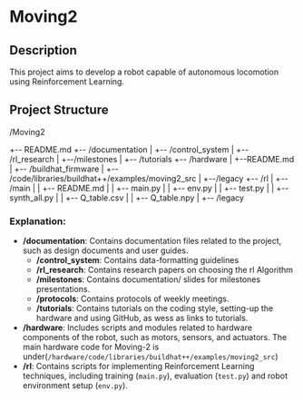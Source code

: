 # Moving2

## Description
This project aims to develop a robot capable of autonomous locomotion using Reinforcement Learning.

## Project Structure
/Moving2

+-- README.md
+-- /documentation
|   +-- /control_system
|   +-- /rl_research
|   +--/milestones
|   +-- /tutorials
+-- /hardware
|   +--README.md
|   +-- /buildhat_firmware
|   +-- /code/libraries/buildhat++/examples/moving2_src
|   +--/legacy
+-- /rl
|   +-- /main
|   |   +-- README.md
|   |   +-- main.py
|   |   +-- env.py
|   |   +-- test.py
|   |   +-- synth_all.py
|   |   +--  Q_table.csv
|   |   +-- Q_table.npy
|   +-- /legacy

### Explanation:
- **/documentation**: Contains documentation files related to the project, such as design documents and user guides.
  - **/control_system**: Contains data-formatting guidelines
  - **/rl_research**: Contains research papers on choosing the rl Algorithm    
  - **/milestones**: Contains documentation/ slides for milestones presentations.
  - **/protocols**: Contains protocols of weekly meetings.
  - **/tutorials**: Contains tutorials on the coding style, setting-up the hardware and using GitHub, as wess as links to tutorials. 
- **/hardware**: Includes scripts and modules related to hardware components of the robot, such as motors, sensors, and actuators. The main hardware code for Moving-2 is under(`/hardware/code/libraries/buildhat++/examples/moving2_src`)
- **/rl**: Contains scripts for implementing Reinforcement Learning techniques, including training (`main.py`), evaluation (`test.py`) and robot environment setup (`env.py`).